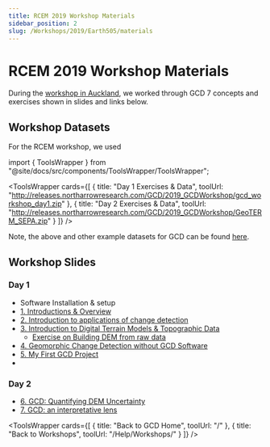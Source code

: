 ```yaml
---
title: RCEM 2019 Workshop Materials
sidebar_position: 2
slug: /Workshops/2019/Earth505/materials
---
```


# RCEM 2019 Workshop Materials


During the [workshop in Auckland](/Workshops/2019/Earth505/), we worked through GCD 7 concepts and exercises shown in slides and links below.


## Workshop Datasets

For the RCEM workshop, we used 


import { ToolsWrapper } from "@site/docs/src/components/ToolsWrapper/ToolsWrapper";

<ToolsWrapper
  cards={[
    {
      title: "Day 1 Exercises & Data",
      toolUrl: "http://releases.northarrowresearch.com/GCD/2019_GCDWorkshop/gcd_workshop_day1.zip"
    },
    {
      title: "Day 2 Exercises & Data",
      toolUrl: "http://releases.northarrowresearch.com/GCD/2019_GCDWorkshop/GeoTERM_SEPA.zip"
    }
  ]}
/>

Note, the above and other example datasets for GCD can be found [here](/Tutorials/example-data-sets).



## Workshop Slides

### Day 1
- Software Installation & setup
- [<i class="fa fa-file-pdf-o" aria-hidden="true"></i> 1. Introductions & Overview](https://s3-us-west-2.amazonaws.com/etalweb.joewheaton.org/GCD/Workshop/2019/RCEM/01_RCEM_Introduction.pdf)
- [<i class="fa fa-file-pdf-o" aria-hidden="true"></i> 2. Introduction to applications of change detection](https://s3-us-west-2.amazonaws.com/etalweb.joewheaton.org/GCD/Workshop/2019/RCEM/02_RCEM_DigitalElevationModelling.pdf)
- [<i class="fa fa-file-pdf-o" aria-hidden="true"></i> 3. Introduction to Digital Terrain Models & Topographic Data](https://s3-us-west-2.amazonaws.com/etalweb.joewheaton.org/GCD/Workshop/2019/RCEM/03_RCEM_GCD_PRIMER.pdf)
  - [Exercise on Building DEM from raw data](/Tutorials/Building_DEMs/building-dems)
- [<i class="fa fa-file-pdf-o" aria-hidden="true"></i> 4. Geomorphic Change Detection without GCD Software](https://s3-us-west-2.amazonaws.com/etalweb.joewheaton.org/GCD/Workshop/2019/RCEM/04_RCEM_GCD_Software.pdf)
- [<i class="fa fa-file-pdf-o" aria-hidden="true"></i> 5. My First GCD Project](https://s3-us-west-2.amazonaws.com/etalweb.joewheaton.org/GCD/Workshop/2019/RCEM/05_RCEM_YourFirstGCDProject.pdf)
- 
### Day 2

- [<i class="fa fa-file-pdf-o" aria-hidden="true"></i> 6. GCD: Quantifying DEM Uncertainty](https://s3-us-west-2.amazonaws.com/etalweb.joewheaton.org/GCD/Workshop/2019/RCEM/06_RCEM_ErrorModelling.pdf)
- [<i class="fa fa-file-pdf-o" aria-hidden="true"></i> 7. GCD: an interpretative lens](https://s3-us-west-2.amazonaws.com/etalweb.joewheaton.org/GCD/Workshop/2019/RCEM/07_RCEM_DeeExamplar.pdf)


<ToolsWrapper
  cards={[
    {
      title: "Back to GCD Home",
      toolUrl: "/"
    },
    {
      title: "Back to Workshops",
      toolUrl: "/Help/Workshops/"
    }
  ]}
/>